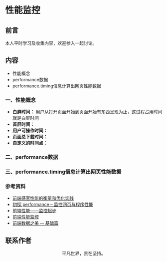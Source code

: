 # 性能监控

## 前言

本人平时学习及收集内容，欢迎参入一起讨论。

## 内容

- 性能概念
- performance数据
- performance.timing信息计算出网页性能数据

### 一、性能概念

- **白屏时间：** 用户从打开页面开始到页面开始有东西呈现为止，这过程占用时间就是白屏时间
- **首屏时间：**
- **用户可操作时间：**
- **页面总下载时间：**
- **自定义的时间点：**

### 二、performance数据

### 三、performance.timing信息计算出网页性能数据

### 参考资料

- [前端感官性能的衡量和优化实践](https://tech.meituan.com/Optimization_of_front_end_sensory_properties.html)
- [初探 performance – 监控网页与程序性能](http://www.alloyteam.com/2015/09/explore-performance/)
- [前端性能——监控起步](https://www.cnblogs.com/chuaWeb/p/PerformanceMonitoring.html)
- [前端性能监控](https://juejin.im/entry/58ba9cb5128fe100643da2cc)
- [前端数据之美 -- 基础篇](http://fex.baidu.com/blog/2014/05/front_end-data/)

## 联系作者

<div align="center">
    <p>
        平凡世界，贵在坚持。
    </p>
    <img :src="$withBase('/about/contact.png')" />
</div>